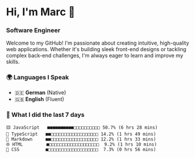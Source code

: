 # Hi, I'm Marc 👋 
### Software Engineer

Welcome to my GitHub! I'm passionate about creating intuitive, high-quality web applications. Whether it's building sleek front-end designs or tackling complex back-end challenges, I'm always eager to learn and improve my skills.  

### 🌍 Languages I Speak  
- 🇩🇪 **German** (Native)  
- 🇬🇧 **English** (Fluent)

### 🤯 What I did the last 7 days

```
🟨 JavaScript   ■■■■■■■■■■□□□□□□□□□□ 50.7% (6 hrs 28 mins)
🔷 TypeScript   ■■□□□□□□□□□□□□□□□□□□ 14.2% (1 hrs 49 mins)
📝 Markdown     ■■□□□□□□□□□□□□□□□□□□ 12.2% (1 hrs 33 mins)
🌐 HTML         ■□□□□□□□□□□□□□□□□□□□  9.2% (1 hrs 10 mins)
🎨 CSS          ■□□□□□□□□□□□□□□□□□□□  7.3% (0 hrs 56 mins)
```